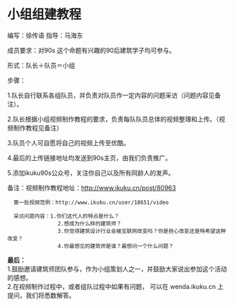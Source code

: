 # 小组组建教程
编写：徐传语     指导：马海东

成员要求：对90s 这个命题有兴趣的90后建筑学子均可参与。

形式：队长＋队员＝小组

步骤：

1.队长自行联系各组队员，并负责对队员作一定内容的问题采访（问题内容见备注）。

2.队长根据小组视频制作教程的要求，负责每队队员总体的视频整理和上传。（视频制作教程见备注）

3.队员个人可自愿将自己的视频上传至优酷。

4.最后的上传链接地址均发送到90s主页，由我们负责推广。

5.添加ikuku90s公众号，关注你自己以及所有同龄人的发声。

备注：视频制作教程地址：http://www.ikuku.cn/post/80963  

      第一批视频范例：http://www.ikuku.cn/user/18651/video

      采访问题内容：1.你们这代人的特点是什么？
                    2.想成为什么样的建筑师？
                    3.你觉得建筑设计行业会被互联网改变吗？你是担心改变还是特希望这种改变？
                    4.你最想见的建筑师是谁？最想问一个什么问题？

**最后：**  
1.鼓励邀请建筑师团队参与，作为小组策划人之一，并鼓励大家说出参加这个活动的感想。  
2.在视频制作过程中，或者组队过程中如果有问题， 可以在 wenda.ikuku.cn 上提问，我们将悉数解答。  
